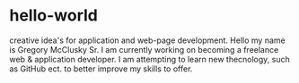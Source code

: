 # hello-world
creative idea's for application and web-page development.
Hello my name is Gregory McClusky Sr. I am currently working on becoming a freelance web & application developer.
I am attempting to learn new thecnology, such as GitHub ect. to better improve my skills to offer.
